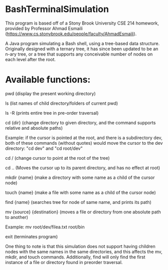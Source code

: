 # BashTerminalSimulation

This program is based off of a Stony Brook University CSE 214 homework, provided by Professor Ahmad Esmaili (https://www.cs.stonybrook.edu/people/faculty/AhmadEsmaili).

A Java program simulating a Bash shell, using a tree-based data structure. Originally designed with a ternary tree, it has since been updated to be an n-ary tree, or a tree that supports any conceivable number of nodes on each level after the root.

# Available functions:
pwd (display the present working directory)

ls (list names of child directory/folders of current pwd)

ls -R (prints entire tree in pre-order traversal)

cd {dir} (change directory to given directory, and the command supports relative and absolute paths)

Example: if the cursor is pointed at the root, and there is a subdirectory dev, both of these commands (without quotes) would move the cursor to the dev directory: "cd dev" and "cd root/dev"

cd / (change cursor to point at the root of the tree)

cd .. (Moves the cursor up to its parent directory, and has no effect at root)

mkdir {name} (make a directory with some name as a child of the cursor node)

touch {name} (make a file with some name as a child of the cursor node)

find {name} (searches tree for node of same name, and prints its path)

mv {source} {destination} (moves a file or directory from one absolute path to another)

Example: mv root/dev/filea.txt root/bin

exit (terminates program)


One thing to note is that this simulation does not support having children nodes with the same names in the same directories, and this affects the mv, mkdir, and touch commands. Additionally, find will only find the first instance of a file or directory found in preorder traversal.
